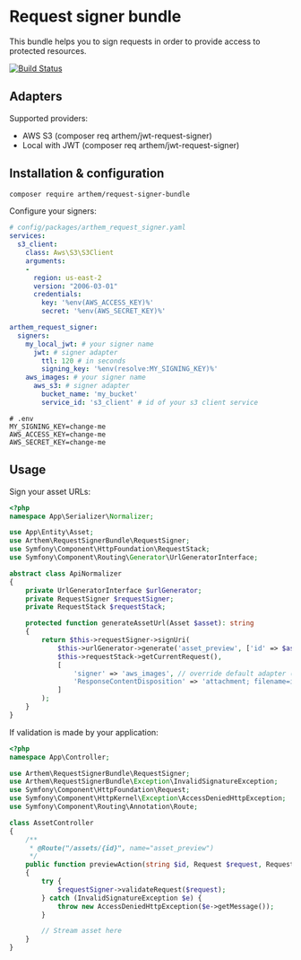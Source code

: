 # Request signer bundle

This bundle helps you to sign requests in order to provide access to protected resources.

[![Build Status](https://travis-ci.com/4rthem/request-signer-bundle.svg?branch=master)](https://travis-ci.com/4rthem/request-signer-bundle)

## Adapters

Supported providers:

- AWS S3 (composer req arthem/jwt-request-signer)
- Local with JWT (composer req arthem/jwt-request-signer)

## Installation & configuration

```bash
composer require arthem/request-signer-bundle
```

Configure your signers:

```yaml
# config/packages/arthem_request_signer.yaml
services:
  s3_client:
    class: Aws\S3\S3Client
    arguments:
    -
      region: us-east-2
      version: "2006-03-01"
      credentials:
        key: '%env(AWS_ACCESS_KEY)%'
        secret: '%env(AWS_SECRET_KEY)%'

arthem_request_signer:
  signers:
    my_local_jwt: # your signer name
      jwt: # signer adapter
        ttl: 120 # in seconds
        signing_key: '%env(resolve:MY_SIGNING_KEY)%'
    aws_images: # your signer name
      aws_s3: # signer adapter
        bucket_name: 'my_bucket'
        service_id: 's3_client' # id of your s3 client service
```

```dotenv
# .env
MY_SIGNING_KEY=change-me
AWS_ACCESS_KEY=change-me
AWS_SECRET_KEY=change-me
```

## Usage

Sign your asset URLs:

```php
<?php
namespace App\Serializer\Normalizer;

use App\Entity\Asset;
use Arthem\RequestSignerBundle\RequestSigner;
use Symfony\Component\HttpFoundation\RequestStack;
use Symfony\Component\Routing\Generator\UrlGeneratorInterface;

abstract class ApiNormalizer
{
    private UrlGeneratorInterface $urlGenerator;
    private RequestSigner $requestSigner;
    private RequestStack $requestStack;

    protected function generateAssetUrl(Asset $asset): string
    {
        return $this->requestSigner->signUri(
            $this->urlGenerator->generate('asset_preview', ['id' => $asset->getId()], UrlGeneratorInterface::ABSOLUTE_URL),
            $this->requestStack->getCurrentRequest(),
            [
                'signer' => 'aws_images', // override default adapter (optional)
                'ResponseContentDisposition' => 'attachment; filename=image.jpg', // Force S3 download
            ]
        );
    }
}
```

If validation is made by your application:

```php
<?php
namespace App\Controller;

use Arthem\RequestSignerBundle\RequestSigner;
use Arthem\RequestSignerBundle\Exception\InvalidSignatureException;
use Symfony\Component\HttpFoundation\Request;
use Symfony\Component\HttpKernel\Exception\AccessDeniedHttpException;
use Symfony\Component\Routing\Annotation\Route;

class AssetController
{
    /**
     * @Route("/assets/{id}", name="asset_preview")
     */
    public function previewAction(string $id, Request $request, RequestSigner $requestSigner)
    {
        try {
            $requestSigner->validateRequest($request);
        } catch (InvalidSignatureException $e) {
            throw new AccessDeniedHttpException($e->getMessage());
        }

        // Stream asset here
    }
}
```

